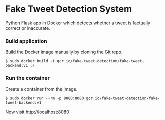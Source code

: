 # Fake Tweet Detection System
Python Flask app in Docker which detects whether a tweet is factually correct or inaccurate.

### Build application
Build the Docker image manually by cloning the Git repo.
```
$ sudo docker build -t gcr.io/fake-tweet-detection/fake-tweet-backend:v1 ./
```


### Run the container
Create a container from the image.
```
$ sudo docker run --rm -p 8080:8080 gcr.io/fake-tweet-detection/fake-tweet-backend:v1
```
Now visit http://localhost:8080
